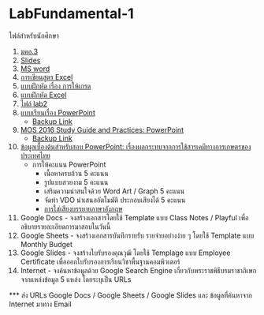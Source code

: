 # LabFundamental-1
ไฟล์สำหรับนักศึกษา
1. [มคอ.3](https://github.com/watcom2003/LabFundamental-1/blob/master/files/%E0%B8%A1%E0%B8%84%E0%B8%AD.3%204120101%20%E0%B9%80%E0%B8%97%E0%B8%84%E0%B9%82%E0%B8%99%E0%B9%82%20%E0%B8%A5%E0%B8%A2%E0%B8%B5%E0%B8%AA%E0%B8%B2%E0%B8%A3%E0%B8%AA%E0%B8%99%E0%B9%80%E0%B8%97%E0%B8%A8%E0%B9%81%E0%B8%A5%E0%B8%B0%E0%B8%81%E0%B8%B2%E0%B8%A3%E0%B8%AA%E0%B8%B7%E0%B9%88%E0%B8%AD%E0%B8%AA%E0%B8%B2%E0%B8%A3%20(2018)%20.pdf)
1. [Slides](https://drive.google.com/drive/folders/1tj0CCZH7VsjdnHF_jNyHBSUl5BbSh0Rr?usp=sharing)
1. [MS word](https://github.com/watcom2003/LabFundamental-1/blob/master/files/%E0%B9%81%E0%B8%9A%E0%B8%9A%E0%B8%97%E0%B8%94%E0%B8%AA%E0%B8%AD%E0%B8%9A%20Microsoft%20Word.pdf)
1. [การเขียนสูตร Excel](https://juri05.files.wordpress.com/2011/05/function.pdf)
1. [แบบฝึกหัด เรื่อง การให้เกรด](https://github.com/watcom2003/LabFundamental-1/blob/master/files/Test-Grade.xlsx)
1. [แบบฝึกหัด Excel](https://faculty.fuqua.duke.edu/~pecklund/ExcelReview/BasicsPractice.xls)
1. [ไฟล์ lab2](https://github.com/watcom2003/LabFundamental-1/blob/master/files/lab2.xlsx)
1. [แบบเรียนเรื่อง PowerPoint](https://www.dit.ie/media/ittraining/msoffice/MOAC_Powerpoint_2016.pdf) 
   - [Backup Link](https://drive.google.com/file/d/1ePmVoUupjJiA6k-0UjYGnDk8FQ7vVpQE/view?usp=sharing)
1. [MOS 2016 Study Guide and Practices: PowerPoint](https://www.lee.k12.nc.us/cms/lib/NC01001912/Centricity/Domain/850/MOS_2016_Study_Guide_Microsoft_PowerPoint.pdf) 
   - [Backup Link](https://drive.google.com/file/d/1nH4f_Txr-_sXzs1EtUqqgrmgJ-y_odVI/view?usp=sharing)
1. [ข้อมูลเบื้องต้นสำหรับสอบ PowerPoint: เรื่องผลกระทบจากการใช้สารเคมีทางการเกษตรของประเทศไทย](files/testPowerPoint.PDF)
   - การให้คะแนน PowerPoint
      - เนื้อหาครบถ้วน		5 คะแนน
      - รูปแบบสวยงาม		5 คะแนน
      - เสริมความน่าสนใจด้วย Word Art / Graph	5 คะแนน
      - จัดทำ VDO นำเสนออัตโมมัติ ประกอบเสียงได้ 	5 คะแนน
      - [การใส่เสียงบรรยายภาษาอังกฤษ](https://www.naturalreaders.com/online/?action=upload)
1. Google Docs - จงสร้างเอกสารโดยใช้ Template แบบ Class Notes / Playful เพื่ออธิบายรายละเอียดการมาสอบในวันนี้
1. Google Sheets - จงสร้างเอกสารบันทึกรายรับ รายจ่ายอย่างง่าย ๆ โดยใช้ Template แบบ Monthly Budget
1. Google Slides - จงสร้างใบรับรองคุณวุฒิ โดยใช้ Templage แบบ Employee Certificate เพื่อออกใบรับรองการเรียนวิชาพื้นฐานคอมพิวเตอร์
1. Internet - จงค้นหาข้อมูลด้วย Google Search Engine เกี่ยวกับพระราชพิธีบรมราชาภิเษก จากแหล่งข้อมูล 5 แหล่ง โดยระบุเป็น URLs 

*** ส่ง URLs Google Docs / Google Sheets / Google Slides และ ข้อมูลที่ค้นหาจาก Internet มาทาง Email
